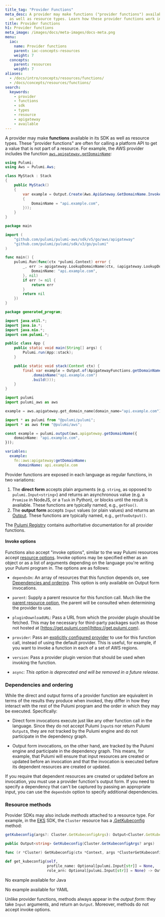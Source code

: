 ```yaml
---
title_tag: "Provider Functions"
meta_desc: A provider may make functions ("provider functions") available in its SDK
  as well as resource types. Learn how these provider functions work in this guide.
title: Provider functions
h1: Provider functions
meta_image: /images/docs/meta-images/docs-meta.png
menu:
  iac:
    name: Provider functions
    parent: iac-concepts-resources
    weight: 7
  concepts:
    parent: resources
    weight: 7
aliases:
  - /docs/intro/concepts/resources/functions/
  - /docs/concepts/resources/functions/
search:
  keywords:
    - provider
    - functions
    - sdk
    - types
    - resource
    - apigateway
    - available
---
```


A provider may make **functions** available in its SDK as well as resource types. These "provider functions" are often for calling a platform API to get a value that is not part of a resource. For example, the AWS provider includes the function [`aws.apigateway.getDomainName`](/registry/packages/aws/api-docs/apigateway/getdomainname/):

<div><pulumi-examples>
<div><pulumi-chooser type="language" options="typescript,python,go,csharp,java,yaml"></pulumi-chooser></div>
<div>
<pulumi-choosable type="language" values="csharp">

```csharp
using Pulumi;
using Aws = Pulumi.Aws;

class MyStack : Stack
{
    public MyStack()
    {
        var example = Output.Create(Aws.ApiGateway.GetDomainName.InvokeAsync(new Aws.ApiGateway.GetDomainNameArgs
        {
            DomainName = "api.example.com",
        }));
    }
}
```

</pulumi-choosable>
</div>
<div>
<pulumi-choosable type="language" values="go">

```go
package main

import (
	"github.com/pulumi/pulumi-aws/sdk/v5/go/aws/apigateway"
	"github.com/pulumi/pulumi/sdk/v3/go/pulumi"
)

func main() {
	pulumi.Run(func(ctx *pulumi.Context) error {
		_, err := apigateway.LookupDomainName(ctx, &apigateway.LookupDomainNameArgs{
			DomainName: "api.example.com",
		}, nil)
		if err != nil {
			return err
		}
		return nil
	})
}
```

</pulumi-choosable>
</div>
<div>
<pulumi-choosable type="language" values="java">

```java
package generated_program;

import java.util.*;
import java.io.*;
import java.nio.*;
import com.pulumi.*;

public class App {
    public static void main(String[] args) {
        Pulumi.run(App::stack);
    }

    public static void stack(Context ctx) {
        final var example = Output.of(ApigatewayFunctions.getDomainName(GetDomainNameArgs.builder()
            .domainName("api.example.com")
            .build()));
    }
}
```

</pulumi-choosable>
</div>
<div>
<pulumi-choosable type="language" values="python">

```python
import pulumi
import pulumi_aws as aws

example = aws.apigateway.get_domain_name(domain_name="api.example.com")
```

</pulumi-choosable>
</div>
<div>
<pulumi-choosable type="language" values="typescript">

```typescript
import * as pulumi from "@pulumi/pulumi";
import * as aws from "@pulumi/aws";

const example = pulumi.output(aws.apigateway.getDomainName({
    domainName: "api.example.com",
}));
```

</pulumi-choosable>
</div>
<div>
<pulumi-choosable type="language" values="yaml">

```yaml
variables:
  example:
    fn::aws:apigateway:getDomainName:
      domainName: api.example.com
```

</pulumi-choosable>
</div>
</pulumi-examples></div>

Provider functions are exposed in each language as regular functions, in two variations:

 1. The **direct form** accepts plain arguments (e.g. `string`, as opposed to `pulumi.Input<string>`) and returns an asynchronous value (e.g. a `Promise` in NodeJS, or a `Task` in Python), or blocks until the result is available. These functions are typically named, e.g., `getFoo()`.
 2. The **output form** accepts `Input` values (or plain values) and returns an [Output](/docs/concepts/inputs-outputs/). These functions are typically named, e.g., `getFooOutput()`.

The [Pulumi Registry](/registry) contains authoritative documentation for all provider functions.

#### Invoke options

Functions also accept "invoke options", similar to the way Pulumi resources accept [resource options](/docs/concepts/options/). Invoke options may be specified either as an object or as a list of arguments depending on the language you're writing your Pulumi program in. The options are as follows:

- `dependsOn`: An array of resources that this function depends on, see [Dependencies and ordering](#dependencies-and-ordering). This option is only available on Output form invocations.

- `parent`: Supply a parent resource for this function call. Much like the [parent resource option](/docs/concepts/options/parent/), the parent will be consulted when determining the provider to use.

- `pluginDownloadURL`: Pass a URL from which the provider plugin should be fetched. This may be necessary for third-party packages such as those not hosted at [https://get.pulumi.com](https://get.pulumi.com).

- `provider`: Pass an [explicitly configured provider](/docs/concepts/resources/providers/#explicit-provider-configuration) to use for this function call, instead of using the default provider. This is useful, for example, if you want to invoke a function in each of a set of AWS regions.

- `version`: Pass a provider plugin version that should be used when invoking the function.

- `async`: _This option is deprecated and will be removed in a future release_.

### Dependencies and ordering

While the direct and output forms of a provider function are equivalent in terms of the results they produce when invoked, they differ in how they interact with the rest of the Pulumi program and the order in which they may be executed. Specifically:

- Direct form invocations execute just like any other function call in the language. Since they do not accept Pulumi `Input`s nor return Pulumi `Output`s, they are not tracked by the Pulumi engine and do not participate in the dependency graph.

- Output form invocations, on the other hand, are tracked by the Pulumi engine and participate in the dependency graph. This means, for example, that Pulumi will ensure that input resources are created or updated before an invocation and that the invocation is executed before its dependent resources are created or updated.

If you require that dependent resources are created or updated before an invocation, you must use a provider function's output form. If you need to specify a dependency that can't be captured by passing an appropriate input, you can use the `dependsOn` option to specify additional dependencies.

### Resource methods

Provider SDKs may also include _methods_ attached to a resource type. For example, in the [EKS](/registry/packages/eks/api-docs/) SDK, the `Cluster` resource has a [.GetKubeconfig](/registry/packages/eks/api-docs/cluster/#method_GetKubeconfig) method:

<div><pulumi-examples>
<div><pulumi-chooser type="language" options="typescript,python,go,csharp,java,yaml"></pulumi-chooser></div>
<div>
<pulumi-choosable type="language" values="typescript">

```typescript
getKubeconfig(args?: Cluster.GetKubeconfigArgs): Output<Cluster.GetKubeconfigResult>
```

</pulumi-choosable>
</div>
<div>
<pulumi-choosable type="language" values="csharp">

```csharp
public Output<string> GetKubeconfig(Cluster.GetKubeconfigArgs? args)
```

</pulumi-choosable>
</div>
<div>
<pulumi-choosable type="language" values="go">

```go
func (r *Cluster) GetKubeconfig(ctx *Context, args *ClusterGetKubeconfigArgs) (pulumi.StringOutput, error)
```

</pulumi-choosable>
</div>
<div>
<pulumi-choosable type="language" values="python">

```python
def get_kubeconfig(self,
                   profile_name: Optional[pulumi.Input[str]] = None,
                   role_arn: Optional[pulumi.Input[str]] = None) -> Output[str]
```

</pulumi-choosable>
</div>
<div>
<pulumi-choosable type="language" values="java">

No example available for Java

</pulumi-choosable>
</div>
<div>
<pulumi-choosable type="language" values="yaml">

No example available for YAML

</pulumi-choosable>
</div>

</pulumi-examples></div>

Unlike provider functions, methods always appear in the _output form_: they take `Input` arguments, and return an `Output`. Moreover, methods do not accept invoke options.
